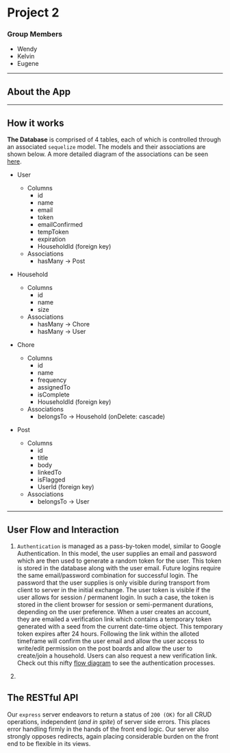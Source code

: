 # Project 2

### Group Members

- Wendy
- Kelvin
- Eugene

---

## About the App

---

## How it works

**The Database** is comprised of 4 tables, each of which is controlled through an associated `sequelize` model. The models and their associations are shown below. A more detailed diagram of the associations can be seen [here](images/dblayout.png).

- User

  - Columns
    - id
    - name
    - email
    - token
    - emailConfirmed
    - tempToken
    - expiration
    - HouseholdId (foreign key)
  - Associations
    - hasMany -> Post

- Household

  - Columns
    - id
    - name
    - size
  - Associations
    - hasMany -> Chore
    - hasMany -> User

- Chore

  - Columns
    - id
    - name
    - frequency
    - assignedTo
    - isComplete
    - HouseholdId (foreign key)
  - Associations
    - belongsTo -> Household (onDelete: cascade)

- Post
  - Columns
    - id
    - title
    - body
    - linkedTo
    - isFlagged
    - UserId (foreign key)
  - Associations
    - belongsTo -> User

---

## User Flow and Interaction

1. `Authentication` is managed as a pass-by-token model, similar to Google Authentication. In this model, the user supplies an email and password which are then used to generate a random token for the user. This token is stored in the database along with the user email. Future logins require the same email/password combination for successful login. The password that the user supplies is only visible
   during transport from client to server in the initial exchange. The user token is visible if the user allows for session / permanent login. In such a case, the token is stored in the client browser for session or semi-permanent durations, depending on the user preference. When a user creates an account, they are emailed a verification link which contains a temporary token generated with a seed from the current date-time object. This temporary token expires after 24 hours. Following the link within the alloted timeframe will confirm the user email and allow the user access to write/edit permission on the post boards and allow the user to create/join a household. Users can also request a new verification link. Check out this nifty [flow diagram](images/auth-flow.png) to see the authentication processes.

2.

## The RESTful API

Our `express` server endeavors to return a status of `200 (OK)` for all CRUD operations, independent (_and in spite_) of server side errors. This places error handling firmly in the hands of the front end logic. Our server also strongly opposes redirects, again placing considerable burden on the front end to be flexible in its views.
